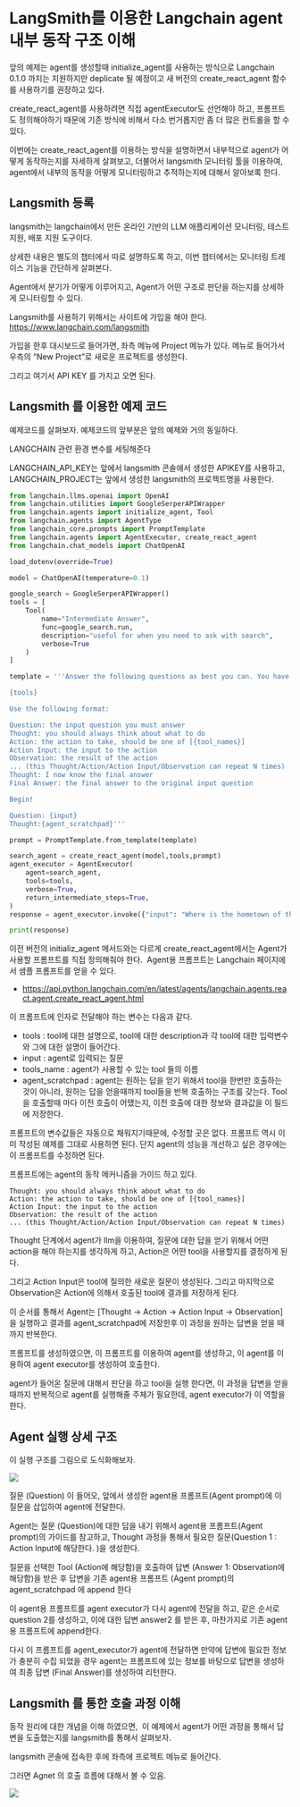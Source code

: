 # LangSmith를 이용한 Langchain agent 내부 동작 구조 이해

앞의 예제는 agent를 생성할때 initialize_agent를 사용하는 방식으로 Langchain 0.1.0 까지는 지원하지만 deplicate 될 예정이고 새 버전의 create_react_agent 함수를 사용하기를 권장하고 있다.

create_react_agent를 사용하려면 직접 agentExecutor도 선언해야 하고, 프롬프트도 정의해야하기 때문에 기존 방식에 비해서 다소 번거롭지만 좀 더 많은 컨트롤을 할 수 있다.

이번에는 create_react_agent를 이용하는 방식을 설명하면서 내부적으로 agent가 어떻게 동작하는지를 자세하게 살펴보고, 더불어서 langsmith 모니터링 툴을 이용하여, agent에서 내부의 동작을 어떻게 모니터링하고 추적하는지에 대해서 알아보록 한다.

## Langsmith 등록

langsmith는 langchain에서 만든 온라인 기반의 LLM 애플리케이션 모니터링, 테스트 지원, 배포 지원 도구이다.

상세한 내용은 별도의 챕터에서 따로 설명하도록 하고, 이번 챕터에서는 모니터링 트레이스 기능을 간단하게 살펴본다. 

Agent에서 분기가 어떻게 이루어지고, Agent가 어떤 구조로 판단을 하는지를 상세하게 모니터링할 수 있다.

Langsmith를 사용하기 위해서는 사이트에 가입을 해야 한다. https://www.langchain.com/langsmith

가입을 한후 대시보드로 들어가면, 좌측 메뉴에 Project 메뉴가 있다. 메뉴로 들어가서 우측의 “New Project”로 새로운 프로젝트를 생성한다.

그리고 여기서 API KEY 를 가지고 오면 된다. 

## Langsmith 를 이용한 예제 코드 

예제코드를 살펴보자. 예제코드의 앞부분은 앞의 예제와 거의 동일하다.

LANGCHAIN 관련 환경 변수를 세팅해준다

LANGCHAIN_API_KEY는 앞에서 langsmith 콘솔에서 생성한 APIKEY를 사용하고, LANGCHAIN_PROJECT는 앞에서 생성한 langsmith의 프로젝트명을 사용한다.

```python
from langchain.llms.openai import OpenAI
from langchain.utilities import GoogleSerperAPIWrapper
from langchain.agents import initialize_agent, Tool
from langchain.agents import AgentType
from langchain_core.prompts import PromptTemplate
from langchain.agents import AgentExecutor, create_react_agent
from langchain.chat_models import ChatOpenAI

load_dotenv(override=True)

model = ChatOpenAI(temperature=0.1) 

google_search = GoogleSerperAPIWrapper()
tools = [
    Tool(
        name="Intermediate Answer",
        func=google_search.run,
        description="useful for when you need to ask with search",
        verbose=True
    )
]

template = '''Answer the following questions as best you can. You have access to the following tools:

{tools}

Use the following format:

Question: the input question you must answer
Thought: you should always think about what to do
Action: the action to take, should be one of [{tool_names}]
Action Input: the input to the action
Observation: the result of the action
... (this Thought/Action/Action Input/Observation can repeat N times)
Thought: I now know the final answer
Final Answer: the final answer to the original input question

Begin!

Question: {input}
Thought:{agent_scratchpad}'''

prompt = PromptTemplate.from_template(template)

search_agent = create_react_agent(model,tools,prompt)
agent_executor = AgentExecutor(
    agent=search_agent,
    tools=tools,
    verbose=True,
    return_intermediate_steps=True,
)
response = agent_executor.invoke({"input": "Where is the hometown of the 2007 US PGA championship winner and his score?"})

print(response)
```

이전 버전의 initializ_agent 메서드와는 다르게 create_react_agent에서는 Agent가 사용할 프롬프트를 직접 정의해줘야 한다.  Agent용 프롬프트는 Langchain 페이지에서 샘플 프롬프트를 얻을 수 있다.
- https://api.python.langchain.com/en/latest/agents/langchain.agents.react.agent.create_react_agent.html

이 프롬프트에 인자로 전달해야 하는 변수는 다음과 같다.
- tools : tool에 대한 설명으로, tool에 대한 description과 각 tool에 대한 입력변수와 그에 대한 설명이 들어간다.
- input : agent로 입력되는 질문
- tools_name : agent가 사용할 수 있는 tool 들의 이름
- agent_scratchpad : agent는 원하는 답을 얻기 위해서 tool을 한번만 호출하는 것이 아니라, 원하는 답을 얻을때까지 tool들을 반복 호출하는 구조를 갖는다. Tool 을 호출할때 마다 이전 호출이 어땠는지, 이전 호출에 대한 정보와 결과값을 이 필드에 저장한다.


프롬프트의 변수값들은 자동으로 채워지기때문에, 수정할 곳은 없다. 프롬프트 역시 이미 작성된 예제를 그대로 사용하면 된다. 단지 agent의 성능을 개선하고 싶은 경우에는 이 프롬프트를 수정하면 된다.

프롬프트에는 agent의 동작 메커니즘을 가이드 하고 있다. 

```text
Thought: you should always think about what to do
Action: the action to take, should be one of [{tool_names}]
Action Input: the input to the action
Observation: the result of the action
... (this Thought/Action/Action Input/Observation can repeat N times)
```

Thought 단계에서 agent가 llm을 이용하여, 질문에 대한 답을 얻기 위해서 어떤 action을 해야 하는지를 생각하게 하고, Action은 어떤 tool을 사용할지를 결정하게 된다. 

그리고 Action Input은 tool에 질의한 새로운 질문이 생성된다. 그리고 마지막으로 Observation은 Action에 의해서 호출된 tool에 결과를 저장하게 된다.

이 순서를 통해서 Agent는 [Thought → Action → Action Input → Observation] 을 실행하고 결과를 agent_scratchpad에 저장한후 이 과정을 원하는 답변을 얻을 때 까지 반복한다.

프롬프트를 생성하였으면, 이 프롬프트를 이용하여 agent를 생성하고, 이 agent를 이용하여 agent executor를 생성하여 호출한다.

agent가 들어온 질문에 대해서 판단을 하고 tool을 실행 한다면, 이 과정을 답변을 얻을때까지 반복적으로 agent를 실행해줄 주체가 필요한데, agent executor가 이 역할을 한다.

## Agent 실행 상세 구조

이 실행 구조를 그림으로 도식화해보자. 

![](../images/How%20agents%20work.png)

질문 (Question) 이 들어오, 앞에서 생성한 agent용 프롬프트(Agent prompt)에 이 질문을 삽입하여 agent에 전달한다.

Agent는 질문 (Question)에 대한 답을 내기 위해서 agent용 프롬프트(Agent prompt)의 가이드를 참고하고, Thought 과정을 통해서 필요한 질문(Question 1 : Action Input에 해당한다. )을 생성한다.

질문을 선택한 Tool (Action에 해당함)을 호출하여 답변 (Answer 1: Observation에 해당함)을 받은 후 답변을 기존 agent용 프롬프트 (Agent prompt)의 agent_scratchpad 에 append 한다

이 agent용 프롬프트를 agent executor가 다시 agent에 전달을 하고, 같은 순서로 question 2를 생성하고, 이에 대한 답변 answer2 를 받은 후, 마찬가지로 기존 agent용 프롬프트에 append한다.

다시 이 프롬프트를 agent_executor가 agent에 전달하면 만약에 답변에 필요한 정보가 충분히 수집 되었을 경우 agent는 프롬프트에 있는 정보를 바탕으로 답변을 생성하여 최종 답변 (Final Answer)를 생성하여 리턴한다.

## Langsmith 를 통한 호출 과정 이해 

동작 원리에 대한 개념을 이해 하였으면,  이 예제에서 agent가 어떤 과정을 통해서 답변을 도출했는지를 langsmith를 통해서 살펴보자.

langsmith 콘솔에 접속한 후에 좌측에 프로젝트 메뉴로 들어간다.

그러면 Agnet 의 호출 흐름에 대해서 볼 수 있음. 


![](../images/Langsmith.png)
